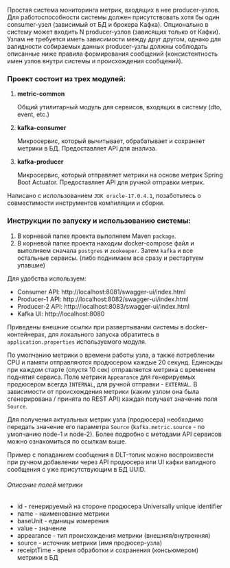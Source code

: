 Простая система мониторинга метрик, входящих в нее producer-узлов.
Для работоспособности системы должен присутствовать хотя бы один consumer-узел (зависимый от БД и брокера Кафка).
Опционально в систему может входить N producer-узлов (зависящих только от Кафки).
Узлам не требуется иметь зависимости между друг другом, однако для валидности собираемых данных
producer-узлы должны соблюдать описанные ниже правила формирования сообщений
(консистентность имен узлов внутри системы и происхождения сообщений). 

### Проект состоит из трех модулей: 
1. **metric-common**

    Общий утилитарный модуль для сервисов, входящих в систему (dto, event, etc.) 
2. **kafka-consumer**

   Микросервис, который вычитывает, обрабатывает и сохраняет метрики в БД. Предоставляет API для анализа.
3. **kafka-producer**

   Микросервис, который отправляет метрики на основе метрик Spring Boot Actuator. Предоставляет API для ручной отправки метрик.

Написано с использованием `JDK oracle-17.0.4.1`, позаботьтесь о совместимости инструментов компиляции и сборки.

### Инструкции по запуску и использованию системы:
1. В корневой папке проекта выполняем Maven `package`.
2. В корневой папке проекта находим docker-compose файл и выполняем сначала `postgres` и `zookeeper`. Затем `kafka` и все остальные сервисы. 
(либо поднимаем все сразу и рестартуем упавшие)

Для удобства используем:
- Consumer API: http://localhost:8081/swagger-ui/index.html
- Producer-1 API: http://localhost:8082/swagger-ui/index.html
- Producer-2 API: http://localhost:8083/swagger-ui/index.html
- Kafka UI: http://localhost:8080

Приведены внешние ссылки при развертывании системы в docker-контейнерах, для локального запуска обратитесь в `application.properties` используемого модуля.

По умолчанию метрики о времени работы узла, а также потреблении CPU и памяти отправляются продюсером каждые 20 секунд. 
Единожды при каждом старте (спустя 10 сек) отправляется метрика с временем поднятия сервиса.
Поле метрики `Appearance` для генерируемых продюсером всегда `INTERNAL`, для ручной отправки - `EXTERNAL`. 
В зависимости от происхождения метрики (каким узлом она была сгенерирована / принята по REST API) каждая получает значение поля `Source`.

Для получения актуальных метрик узла (продюсера) необходимо передать значение его параметра `Source` (`kafka.metric.source` - по умолчанию node-1 и node-2).
Более подробно с методами API сервисов можно ознакомиться по ссылкам выше. 

Пример с попаданием сообщения в DLT-топик можно воспроизвести при ручном добавлении через API продюсера или UI кафки валидного сообщения 
с уже присутствующим в БД UUID.


###### Описание полей метрики
- id - генерируемый на стороне продюсера Universally unique identifier
- name - наименование метрики
- baseUnit - единицы измерения
- value - значение
- appearance - тип происхождения метрики (внешняя/внутренняя)
- source - источник метрики (имя продюсер-узла)
- receiptTime - время обработки и сохранения (консьюмером) метрики в БД